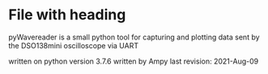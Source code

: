 # File with heading

pyWavereader is a small python tool for capturing and plotting data sent by the DSO138mini oscilloscope via UART

written on python version 3.7.6
written by Ampy
last revision: 2021-Aug-09
